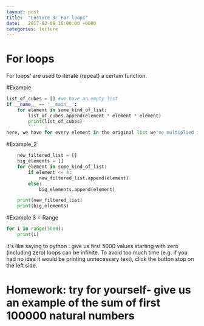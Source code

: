 ```yaml
---
layout: post
title:  "Lecture 3: For loops"
date:   2017-02-08 16:00:00 +0000
categories: lecture
---
```


# For loops

For loops' are used to iterate (repeat) a certain function. 

#Example
```python
list_of_cubes = [] #we have an empty list
if __name__ == '__main__':
    for element in some_kind_of_list:
        list_of_cubes.append(element * element * element)
        print(list_of_cubes)
        ```
here, we have for every element in the original list we've multiplied it by itself three times and then cumulatively added the products of three elements for each of the elements within the fist list
```
#Example_2
```python
    new_filtered_list = []
    big_elements = []
    for element in some_kind_of_list:
        if element <= 4:
            new_filtered_list.append(element)
        else:
            big_elements.append(element)

    print(new_filtered_list)
    print(big_elements)
   ```
    
#Example 3 = Range
```python
for i in range(5000):
    print(i)
 ```
it's like saying to python : give us first 5000 values starting with zero (including zero)
loops can be infinite. To avoid too much time (e.g. if you had no idea it would be printing unnecessary text), click the button stop on the left side.

# Homework: try for yourself- give us an example of the sum of first 100000 natural numbers
